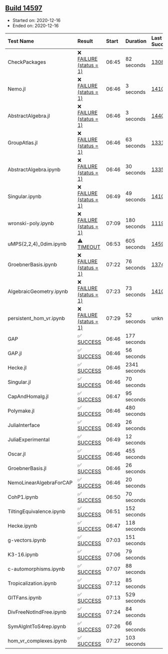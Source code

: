 ## [Build 14597](https://oscarci.mathematik.uni-kl.de/job/oscar/14597/)

* Started on: 2020-12-16
* Ended on: 2020-12-16

| Test Name    | Result | Start | Duration | Last Success | First Failure |
|:-------------|:-------|:------|:---------|:-------------|:--------------|
| CheckPackages | ❌ [FAILURE (status = 1)](https://oscarci.mathematik.uni-kl.de/job/oscar/14597/artifact/logs/build-14597/CheckPackages.log) | 06:45 | 82 seconds | [13085](https://oscarci.mathematik.uni-kl.de/job/oscar/13085/) | [13086](https://oscarci.mathematik.uni-kl.de/job/oscar/13086/) |
| Nemo.jl | ❌ [FAILURE (status = 1)](https://oscarci.mathematik.uni-kl.de/job/oscar/14597/artifact/logs/build-14597/Nemo.jl.log) | 06:46 | 3 seconds | [14101](https://oscarci.mathematik.uni-kl.de/job/oscar/14101/) | [14102](https://oscarci.mathematik.uni-kl.de/job/oscar/14102/) |
| AbstractAlgebra.jl | ❌ [FAILURE (status = 1)](https://oscarci.mathematik.uni-kl.de/job/oscar/14597/artifact/logs/build-14597/AbstractAlgebra.jl.log) | 06:46 | 3 seconds | [14405](https://oscarci.mathematik.uni-kl.de/job/oscar/14405/) | [14406](https://oscarci.mathematik.uni-kl.de/job/oscar/14406/) |
| GroupAtlas.jl | ❌ [FAILURE (status = 1)](https://oscarci.mathematik.uni-kl.de/job/oscar/14597/artifact/logs/build-14597/GroupAtlas.jl.log) | 06:46 | 63 seconds | [13311](https://oscarci.mathematik.uni-kl.de/job/oscar/13311/) | [13312](https://oscarci.mathematik.uni-kl.de/job/oscar/13312/) |
| AbstractAlgebra.ipynb | ❌ [FAILURE (status = 1)](https://oscarci.mathematik.uni-kl.de/job/oscar/14597/artifact/logs/build-14597/AbstractAlgebra.ipynb.log) | 06:46 | 30 seconds | [13355](https://oscarci.mathematik.uni-kl.de/job/oscar/13355/) | [13356](https://oscarci.mathematik.uni-kl.de/job/oscar/13356/) |
| Singular.ipynb | ❌ [FAILURE (status = 1)](https://oscarci.mathematik.uni-kl.de/job/oscar/14597/artifact/logs/build-14597/Singular.ipynb.log) | 06:49 | 49 seconds | [14101](https://oscarci.mathematik.uni-kl.de/job/oscar/14101/) | [14102](https://oscarci.mathematik.uni-kl.de/job/oscar/14102/) |
| wronski-poly.ipynb | ❌ [FAILURE (status = 1)](https://oscarci.mathematik.uni-kl.de/job/oscar/14597/artifact/logs/build-14597/wronski-poly.ipynb.log) | 07:09 | 180 seconds | [11192](https://oscarci.mathematik.uni-kl.de/job/oscar/11192/) | [11193](https://oscarci.mathematik.uni-kl.de/job/oscar/11193/) |
| uMPS(2,2,4)_0dim.ipynb | ⚠ [TIMEOUT](https://oscarci.mathematik.uni-kl.de/job/oscar/14597/artifact/logs/build-14597/uMPS-2-2-4-_0dim.ipynb.log) | 06:53 | 605 seconds | [14596](https://oscarci.mathematik.uni-kl.de/job/oscar/14596/) | [14597](https://oscarci.mathematik.uni-kl.de/job/oscar/14597/) |
| GroebnerBasis.ipynb | ❌ [FAILURE (status = 1)](https://oscarci.mathematik.uni-kl.de/job/oscar/14597/artifact/logs/build-14597/GroebnerBasis.ipynb.log) | 07:22 | 76 seconds | [13748](https://oscarci.mathematik.uni-kl.de/job/oscar/13748/) | [13749](https://oscarci.mathematik.uni-kl.de/job/oscar/13749/) |
| AlgebraicGeometry.ipynb | ❌ [FAILURE (status = 1)](https://oscarci.mathematik.uni-kl.de/job/oscar/14597/artifact/logs/build-14597/AlgebraicGeometry.ipynb.log) | 07:23 | 73 seconds | [14101](https://oscarci.mathematik.uni-kl.de/job/oscar/14101/) | [14102](https://oscarci.mathematik.uni-kl.de/job/oscar/14102/) |
| persistent_hom_vr.ipynb | ❌ [FAILURE (status = 1)](https://oscarci.mathematik.uni-kl.de/job/oscar/14597/artifact/logs/build-14597/persistent_hom_vr.ipynb.log) | 07:29 | 52 seconds | unknown | unknown |
| GAP | ✅ [SUCCESS](https://oscarci.mathematik.uni-kl.de/job/oscar/14597/artifact/logs/build-14597/GAP.log) | 06:46 | 177 seconds |  |  |
| GAP.jl | ✅ [SUCCESS](https://oscarci.mathematik.uni-kl.de/job/oscar/14597/artifact/logs/build-14597/GAP.jl.log) | 06:46 | 56 seconds |  |  |
| Hecke.jl | ✅ [SUCCESS](https://oscarci.mathematik.uni-kl.de/job/oscar/14597/artifact/logs/build-14597/Hecke.jl.log) | 06:46 | 2341 seconds |  |  |
| Singular.jl | ✅ [SUCCESS](https://oscarci.mathematik.uni-kl.de/job/oscar/14597/artifact/logs/build-14597/Singular.jl.log) | 06:46 | 70 seconds |  |  |
| CapAndHomalg.jl | ✅ [SUCCESS](https://oscarci.mathematik.uni-kl.de/job/oscar/14597/artifact/logs/build-14597/CapAndHomalg.jl.log) | 06:47 | 95 seconds |  |  |
| Polymake.jl | ✅ [SUCCESS](https://oscarci.mathematik.uni-kl.de/job/oscar/14597/artifact/logs/build-14597/Polymake.jl.log) | 06:46 | 480 seconds |  |  |
| JuliaInterface | ✅ [SUCCESS](https://oscarci.mathematik.uni-kl.de/job/oscar/14597/artifact/logs/build-14597/JuliaInterface.log) | 06:49 | 26 seconds |  |  |
| JuliaExperimental | ✅ [SUCCESS](https://oscarci.mathematik.uni-kl.de/job/oscar/14597/artifact/logs/build-14597/JuliaExperimental.log) | 06:49 | 12 seconds |  |  |
| Oscar.jl | ✅ [SUCCESS](https://oscarci.mathematik.uni-kl.de/job/oscar/14597/artifact/logs/build-14597/Oscar.jl.log) | 06:46 | 455 seconds |  |  |
| GroebnerBasis.jl | ✅ [SUCCESS](https://oscarci.mathematik.uni-kl.de/job/oscar/14597/artifact/logs/build-14597/GroebnerBasis.jl.log) | 06:46 | 26 seconds |  |  |
| NemoLinearAlgebraForCAP | ✅ [SUCCESS](https://oscarci.mathematik.uni-kl.de/job/oscar/14597/artifact/logs/build-14597/NemoLinearAlgebraForCAP.log) | 06:46 | 20 seconds |  |  |
| CohP1.ipynb | ✅ [SUCCESS](https://oscarci.mathematik.uni-kl.de/job/oscar/14597/artifact/logs/build-14597/CohP1.ipynb.log) | 06:50 | 70 seconds |  |  |
| TiltingEquivalence.ipynb | ✅ [SUCCESS](https://oscarci.mathematik.uni-kl.de/job/oscar/14597/artifact/logs/build-14597/TiltingEquivalence.ipynb.log) | 06:51 | 152 seconds |  |  |
| Hecke.ipynb | ✅ [SUCCESS](https://oscarci.mathematik.uni-kl.de/job/oscar/14597/artifact/logs/build-14597/Hecke.ipynb.log) | 06:47 | 118 seconds |  |  |
| g-vectors.ipynb | ✅ [SUCCESS](https://oscarci.mathematik.uni-kl.de/job/oscar/14597/artifact/logs/build-14597/g-vectors.ipynb.log) | 07:03 | 151 seconds |  |  |
| K3-16.ipynb | ✅ [SUCCESS](https://oscarci.mathematik.uni-kl.de/job/oscar/14597/artifact/logs/build-14597/K3-16.ipynb.log) | 07:06 | 79 seconds |  |  |
| c-automorphisms.ipynb | ✅ [SUCCESS](https://oscarci.mathematik.uni-kl.de/job/oscar/14597/artifact/logs/build-14597/c-automorphisms.ipynb.log) | 07:07 | 88 seconds |  |  |
| Tropicalization.ipynb | ✅ [SUCCESS](https://oscarci.mathematik.uni-kl.de/job/oscar/14597/artifact/logs/build-14597/Tropicalization.ipynb.log) | 07:12 | 85 seconds |  |  |
| GITFans.ipynb | ✅ [SUCCESS](https://oscarci.mathematik.uni-kl.de/job/oscar/14597/artifact/logs/build-14597/GITFans.ipynb.log) | 07:13 | 529 seconds |  |  |
| DivFreeNotIndFree.ipynb | ✅ [SUCCESS](https://oscarci.mathematik.uni-kl.de/job/oscar/14597/artifact/logs/build-14597/DivFreeNotIndFree.ipynb.log) | 07:24 | 84 seconds |  |  |
| SymAlgIntToS4rep.ipynb | ✅ [SUCCESS](https://oscarci.mathematik.uni-kl.de/job/oscar/14597/artifact/logs/build-14597/SymAlgIntToS4rep.ipynb.log) | 07:26 | 66 seconds |  |  |
| hom_vr_complexes.ipynb | ✅ [SUCCESS](https://oscarci.mathematik.uni-kl.de/job/oscar/14597/artifact/logs/build-14597/hom_vr_complexes.ipynb.log) | 07:27 | 103 seconds |  |  |
